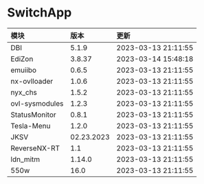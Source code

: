 # SwitchApp

|模块|版本|更新|
|:-|:-|:-|
|DBI|5.1.9|2023-03-13 21:11:55|
|EdiZon|3.8.37|2023-03-14 15:48:18|
|emuiibo|0.6.5|2023-03-13 21:11:55|
|nx-ovlloader|1.0.6|2023-03-13 21:11:55|
|nyx_chs|1.5.2|2023-03-13 21:11:55|
|ovl-sysmodules|1.2.3|2023-03-13 21:11:55|
|StatusMonitor|0.8.1|2023-03-13 21:11:55|
|Tesla-Menu|1.2.0|2023-03-13 21:11:55|
|JKSV|02.23.2023|2023-03-13 21:11:55|
|ReverseNX-RT|1.1|2023-03-13 21:11:55|
|ldn_mitm|1.14.0|2023-03-13 21:11:55|
|550w|16.0|2023-03-13 21:11:55|
